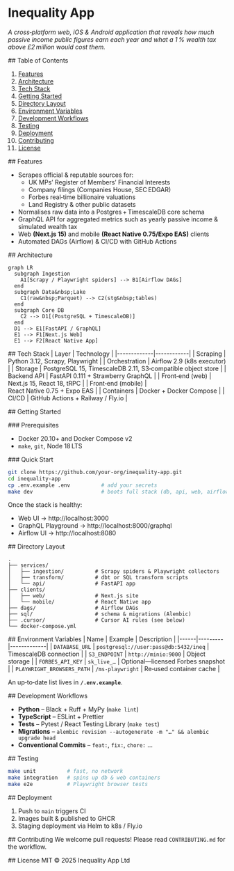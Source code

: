 
# Inequality App

_A cross‑platform web, iOS & Android application that reveals how much passive income public figures earn each year and what a 1 % wealth tax above £2 million would cost them._

## Table of Contents
1. [Features](#features)
2. [Architecture](#architecture)
3. [Tech Stack](#tech-stack)
4. [Getting Started](#getting-started)
5. [Directory Layout](#directory-layout)
6. [Environment Variables](#environment-variables)
7. [Development Workflows](#development-workflows)
8. [Testing](#testing)
9. [Deployment](#deployment)
10. [Contributing](#contributing)
11. [License](#license)

## Features
* Scrapes official & reputable sources for:
  * UK MPs’ Register of Members’ Financial Interests  
  * Company filings (Companies House, SEC EDGAR)  
  * Forbes real‑time billionaire valuations  
  * Land Registry & other public datasets
* Normalises raw data into a Postgres + TimescaleDB core schema
* GraphQL API for aggregated metrics such as yearly passive income & simulated wealth tax
* Web **(Next.js 15)** and mobile **(React Native 0.75/Expo EAS)** clients
* Automated DAGs (Airflow) & CI/CD with GitHub Actions

## Architecture
```mermaid
graph LR
  subgraph Ingestion
    A1[Scrapy / Playwright spiders] --> B1[Airflow DAGs]
  end
  subgraph Data&nbsp;Lake
    C1(raw&nbsp;Parquet) --> C2(stg&nbsp;tables)
  end
  subgraph Core DB
    C2 --> D1[(PostgreSQL + TimescaleDB)]
  end
  D1 --> E1[FastAPI / GraphQL]
  E1 --> F1[Next.js Web]
  E1 --> F2[React Native App]
```

## Tech Stack
| Layer       | Technology |
|-------------|------------|
| Scraping    | Python 3.12, Scrapy, Playwright |
| Orchestration | Airflow 2.9 (k8s executor) |
| Storage     | PostgreSQL 15, TimescaleDB 2.11, S3‑compatible object store |
| Backend API | FastAPI 0.111 + Strawberry GraphQL |
| Front‑end (web) | Next.js 15, React 18, tRPC |
| Front‑end (mobile) | React Native 0.75 + Expo EAS |
| Containers  | Docker + Docker Compose |
| CI/CD       | GitHub Actions + Railway / Fly.io |

## Getting Started

### Prerequisites
* Docker 20.10+ and Docker Compose v2
* `make`, `git`, Node 18 LTS

### Quick Start
```bash
git clone https://github.com/your-org/inequality-app.git
cd inequality-app
cp .env.example .env          # add your secrets
make dev                      # boots full stack (db, api, web, airflow)
```

Once the stack is healthy:
* Web UI → http://localhost:3000  
* GraphQL Playground → http://localhost:8000/graphql  
* Airflow UI → http://localhost:8080

## Directory Layout
```text
.
├── services/
│   ├── ingestion/          # Scrapy spiders & Playwright collectors
│   ├── transform/          # dbt or SQL transform scripts
│   └── api/                # FastAPI app
├── clients/
│   ├── web/                # Next.js site
│   └── mobile/             # React Native app
├── dags/                   # Airflow DAGs
├── sql/                    # schema & migrations (Alembic)
├── .cursor/                # Cursor AI rules (see below)
└── docker-compose.yml
```

## Environment Variables
| Name | Example | Description |
|------|---------|-------------|
| `DATABASE_URL` | `postgresql://user:pass@db:5432/ineq` | TimescaleDB connection |
| `S3_ENDPOINT`  | `http://minio:9000` | Object storage |
| `FORBES_API_KEY` | `sk_live_…` | Optional—licensed Forbes snapshot |
| `PLAYWRIGHT_BROWSERS_PATH` | `/ms-playwright` | Re‑used container cache |

An up‑to‑date list lives in **`/.env.example`**.

## Development Workflows
* **Python** – Black + Ruff + MyPy (`make lint`)  
* **TypeScript** – ESLint + Prettier  
* **Tests** – Pytest / React Testing Library (`make test`)  
* **Migrations** – `alembic revision --autogenerate -m "…" && alembic upgrade head`
* **Conventional Commits** – `feat:`, `fix:`, `chore:` …

## Testing
```bash
make unit          # fast, no network
make integration   # spins up db & web containers
make e2e           # Playwright browser tests
```

## Deployment
1. Push to `main` triggers CI  
2. Images built & published to GHCR  
3. Staging deployment via Helm to k8s / Fly.io  

## Contributing
We welcome pull requests! Please read `CONTRIBUTING.md` for the workflow.

## License
MIT © 2025 Inequality App Ltd
